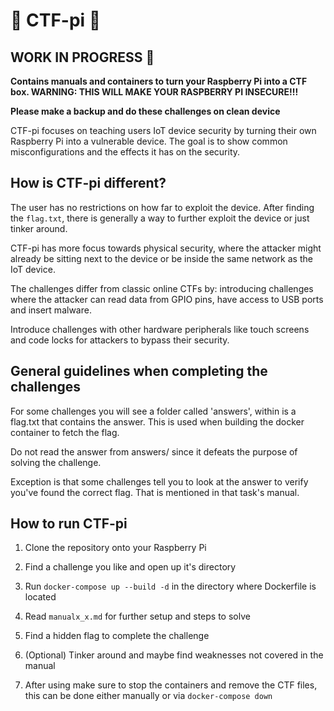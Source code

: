 # 🦴 CTF-pi 🦴

## **WORK IN PROGRESS** 👷

**Contains manuals and containers to turn your Raspberry Pi into a CTF box. WARNING: THIS WILL MAKE YOUR RASPBERRY PI INSECURE!!!**

**Please make a backup and do these challenges on clean device**

CTF-pi focuses on teaching users IoT device security by turning their own Raspberry Pi into a vulnerable device.
The goal is to show common misconfigurations and the effects it has on the security.

## How is CTF-pi different?

The user has no restrictions on how far to exploit the device. After finding the `flag.txt`, there is generally a way to further exploit the device or just tinker around.

CTF-pi has more focus towards physical security, where the attacker might already be sitting next to the device or be inside the same network as the IoT device.

The challenges differ from classic online CTFs by: introducing challenges where the attacker can read data from GPIO pins, have access to USB ports and insert malware.

Introduce challenges with other hardware peripherals like touch screens and code locks for attackers to bypass their security.


## General guidelines when completing the challenges

For some challenges you will see a folder called 'answers', within is a flag.txt that contains the answer. This is used when building the docker container to fetch the flag. 

Do not read the answer from answers/ since it defeats the purpose of solving the challenge.

Exception is that some challenges tell you to look at the answer to verify you've found the correct flag. That is mentioned in that task's manual.

## How to run CTF-pi

1. Clone the repository onto your Raspberry Pi
2. Find a challenge you like and open up it's directory
3. Run `docker-compose up --build -d` in the directory where Dockerfile is located
4. Read `manualx_x.md` for further setup and steps to solve
5. Find a hidden flag to complete the challenge
6. (Optional) Tinker around and maybe find weaknesses not covered in the manual

7. After using make sure to stop the containers and remove the CTF files, this can be done either manually or via `docker-compose down`
